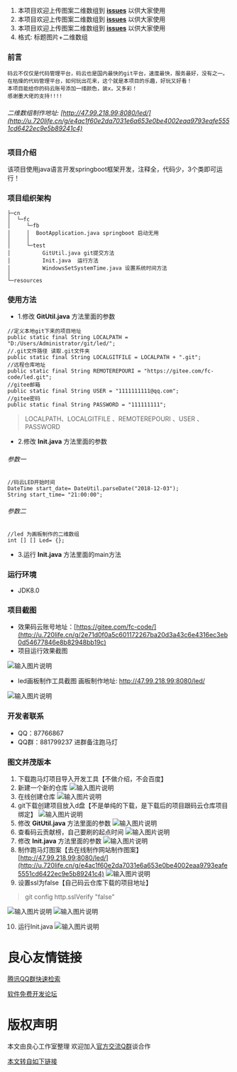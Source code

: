 1. 本项目欢迎上传图案二维数组到 **[issues](http://u.720life.cn/g/2e71d0f0a5c601172267ba20d3a43c6ea63c67f747cd83280f829f789a96733b01ee381b771e0733a9ee2afea8cdc78fc6959c86a30ecceb5a5b6f52f0c82bcb)** 以供大家使用
1. 本项目欢迎上传图案二维数组到 **[issues](http://u.720life.cn/g/2e71d0f0a5c601172267ba20d3a43c6ea63c67f747cd83280f829f789a96733b01ee381b771e0733a9ee2afea8cdc78fc6959c86a30ecceb5a5b6f52f0c82bcb)** 以供大家使用
1. 本项目欢迎上传图案二维数组到 **[issues](http://u.720life.cn/g/2e71d0f0a5c601172267ba20d3a43c6ea63c67f747cd83280f829f789a96733b01ee381b771e0733a9ee2afea8cdc78fc6959c86a30ecceb5a5b6f52f0c82bcb)** 以供大家使用
1. 格式: 标题图片+二维数组

### 前言

    码云不仅仅是代码管理平台，码云也是国内最快的git平台，速度最快，服务最好，没有之一。
    在枯燥的代码管理平台，如何玩出花来，这个就是本项目的乐趣，好玩又好看！
    本项目能给你的码云账号添加一缕颜色，装x，又多彩！
    感谢墨大佬的支持!!!!

###### 二维数组制作地址: [http://47.99.218.99:8080/led/](http://u.720life.cn/g/e4ac1f60e2da7031e6a653e0be4002eaa9793eafe5551cd6422ec9e5b89241c4)

### 项目介绍


该项目使用java语言开发springboot框架开发，注释全，代码少，3个类即可运行！


### 项目组织架构

```
├─cn
│  └─fc
│     └─fb
│     │  BootApplication.java springboot 启动无用
│     │  
│     └─test
│          GitUtil.java git提交方法
│          Init.java  运行方法
│          WindowsSetSystemTime.java 设置系统时间方法
│                      
└─resources
```

### 使用方法

- 1.修改 **GitUtil.java** 方法里面的参数

>
    //定义本地git下来的项目地址
    public static final String LOCALPATH = "D:/Users/Administrator/git/led/";
    //.git文件路径 读取.git文件夹
    public static final String LOCALGITFILE = LOCALPATH + ".git";
    //远程仓库地址
    public static final String REMOTEREPOURI = "https://gitee.com/fc-code/led.git";
    //gitee邮箱
    public static final String USER = "1111111111@qq.com";
    //gitee密码
    public static final String PASSWORD = "111111111";


> LOCALPATH、LOCALGITFILE 、REMOTEREPOURI 、USER 、PASSWORD 


- 2.修改 **Init.java** 方法里面的参数

###### 参数一

 
    //码云LED开始时间
    DateTime start_date= DateUtil.parseDate("2018-12-03");
    String start_time= "21:00:00";
###### 参数二

 
    //led 为画板制作的二维数组
    int [] [] Led= {};




- 3.运行 **Init.java** 方法里面的main方法


### 运行环境

- JDK8.0


### 项目截图

 
- 效果码云账号地址：[https://gitee.com/fc-code/](http://u.720life.cn/g/2e71d0f0a5c601172267ba20d3a43c6e4316ec3eb0d54677846e8b82948bb19c)
- 项目运行效果截图


![输入图片说明](https://images.gitee.com/uploads/images/2019/1202/015121_a3c2adc5_123301.gif "无标题.gif")



- led画板制作工具截图  画板制作地址: http://47.99.218.99:8080/led/

![输入图片说明](https://images.gitee.com/uploads/images/2019/1202/015813_526e3179_123301.gif "无标题.gif")


### 开发者联系
- QQ：87766867 
- QQ群：881799237 
     进群备注跑马灯













### 图文并茂版本
1. 下载跑马灯项目导入开发工具【不做介绍，不会百度】
1. 新建一个新的仓库
![输入图片说明](https://images.gitee.com/uploads/images/2019/1202/151959_3ed915d0_123301.png "屏幕截图.png")
1. 在线创建仓库
![输入图片说明](https://images.gitee.com/uploads/images/2019/1202/152213_0b439a06_123301.png "屏幕截图.png")
1. git下载创建项目放入d盘【不是单纯的下载，是下载后的项目跟码云仓库项目绑定】
![输入图片说明](https://images.gitee.com/uploads/images/2019/1202/152744_50471cc4_123301.png "屏幕截图.png")
1. 修改 **GitUtil.java** 方法里面的参数
![输入图片说明](https://images.gitee.com/uploads/images/2019/1202/153224_cdba14be_123301.png "屏幕截图.png")
1. 查看码云贡献榜，自己要刷的起点时间
![输入图片说明](https://images.gitee.com/uploads/images/2019/1202/153314_38e1a39d_123301.png "屏幕截图.png")
1. 修改 **Init.java** 方法里面的参数
![输入图片说明](https://images.gitee.com/uploads/images/2019/1202/153353_da65d7e0_123301.png "屏幕截图.png")
1. 制作跑马灯图案【去在线制作网站制作图案】 [http://47.99.218.99:8080/led/](http://u.720life.cn/g/e4ac1f60e2da7031e6a653e0be4002eaa9793eafe5551cd6422ec9e5b89241c4)
![输入图片说明](https://images.gitee.com/uploads/images/2019/1202/153705_b111947b_123301.png "屏幕截图.png")
1. 设置ssl为false【自己码云仓库下载的项目地址】
> git config http.sslVerify "false" 


![输入图片说明](https://images.gitee.com/uploads/images/2019/1202/153844_8d2d6563_123301.png "屏幕截图.png")
![输入图片说明](https://images.gitee.com/uploads/images/2019/1202/153912_7b24656a_123301.png "屏幕截图.png")

10. 运行Init.java
![输入图片说明](https://images.gitee.com/uploads/images/2019/1202/154010_3fa95fa2_123301.png "屏幕截图.png")


 # 良心友情链接

[腾讯QQ群快速检索](http://u.720life.cn/s/8cf73f7c)

[软件免费开发论坛](http://u.720life.cn/s/bbb01dc0)

# 版权声明 

本文由良心工作室整理 欢迎加入[官方交流Q群](https://u.720life.cn/s/f2316816)谈合作

[本文转自如下链接](http://u.720life.cn/g/2e71d0f0a5c601172267ba20d3a43c6e1b4a7174e64fee0d320e446aa938d0f193797b6bfa528389fe4690a865eaa2bc8146e14c8aabe25bf53de45057c050c1bcdc1519f540b5e403256f014dcca450)